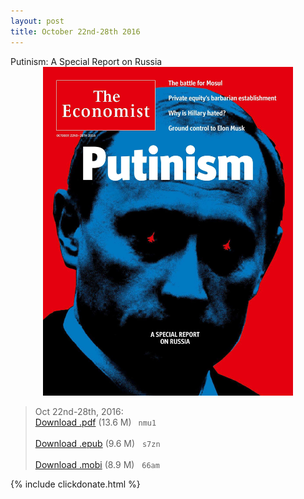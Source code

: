 ```yaml
---
layout: post
title: October 22nd-28th 2016
---
```

<!--
<div class="message">
Sorry! The service is temporarily unavailable.
</div>-->

<div class="message">
	Putinism: A Special Report on Russia
</div>


<div style="position: relative; max-width: 400px; 
    margin: 0 auto;">
<img src="/public/img/the-economist/img_2016.10.22.jpg" />
</div>

<!--more-->
> Oct 22nd-28th, 2016:<br/>
[Download .pdf](https://yun.baidu.com/s/1kVyMu2r) (13.6 M)&ensp;
`nmu1` <br/><br/>
[Download .epub](https://yun.baidu.com/s/1nv31Wud) (9.6 M) &nbsp;
`s7zn` <br/><br/>
[Download .mobi](https://yun.baidu.com/s/1c1Jdjiw) (8.9 M) &nbsp;
`66am`

{% include clickdonate.html %}

